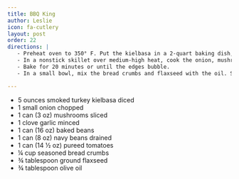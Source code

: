 ```yaml
---
title: BBQ King
author: Leslie
icon: fa-cutlery
layout: post
order: 22
directions: |
   - Preheat oven to 350° F. Put the kielbasa in a 2-quart baking dish, and bake until browned (about 5 minutes). Drain the fat and set the dish aside.
   - In a nonstick skillet over medium-high heat, cook the onion, mushrooms, and garlic for 5 to 7 minutes. Transfer to the baking dish, then add the beans and tomatoes, plus salt and pepper to taste.
   - Bake for 20 minutes or until the edges bubble.
   - In a small bowl, mix the bread crumbs and flaxseed with the oil. Sprinkle over the sausage mixture, and broil 4 to 5 inches from the heat until the top is golden (about 3 minutes).

---
```


<ul>
	<li>5 ounces smoked turkey kielbasa diced</li>
	<li>1 small onion chopped</li>
	<li>1 can (3 oz) mushrooms sliced</li>
	<li>1 clove garlic minced</li>
	<li>1 can (16 oz) baked beans</li>
	<li>1 can (8 oz) navy beans drained</li>
	<li>1 can (14 ½ oz) pureed tomatoes</li>
	<li>¼ cup seasoned bread crumbs</li>
	<li>¾ tablespoon ground flaxseed</li>
	<li>¾ tablespoon olive oil</li>
</ul>